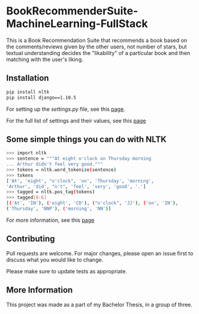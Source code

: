 # BookRecommenderSuite-MachineLearning-FullStack

This is a Book Recommendation Suite that recommends a book based on the comments/reviews given by the other users, not number of stars, but textual understanding decides the "likability" of a particular book and then matching with the user's liking.

## Installation

```bash
pip install nltk
pip install django==1.10.5
```

For setting up the *settings.py* file, see this [page](https://docs.djangoproject.com/en/1.10/topics/settings/).

For the full list of settings and their values, see this [page](https://docs.djangoproject.com/en/1.10/ref/settings/)

## Some simple things you can do with NLTK

```bash
>>> import nltk
>>> sentence = """At eight o'clock on Thursday morning
... Arthur didn't feel very good."""
>>> tokens = nltk.word_tokenize(sentence)
>>> tokens
['At', 'eight', "o'clock", 'on', 'Thursday', 'morning',
'Arthur', 'did', "n't", 'feel', 'very', 'good', '.']
>>> tagged = nltk.pos_tag(tokens)
>>> tagged[0:6]
[('At', 'IN'), ('eight', 'CD'), ("o'clock", 'JJ'), ('on', 'IN'),
('Thursday', 'NNP'), ('morning', 'NN')]
```

For more information, see this [page](https://www.nltk.org/)

## Contributing
Pull requests are welcome. For major changes, please open an issue first to discuss what you would like to change.

Please make sure to update tests as appropriate.

## More Information
This project was made as a part of my Bachelor Thesis, in a group of three.
